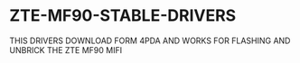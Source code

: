 # ZTE-MF90-STABLE-DRIVERS

THIS DRIVERS DOWNLOAD FORM 4PDA AND WORKS FOR FLASHING AND UNBRICK THE ZTE MF90 MIFI
